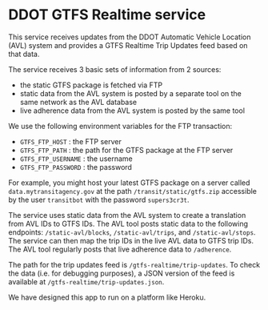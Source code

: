 DDOT GTFS Realtime service
==========================

This service receives updates from the DDOT Automatic Vehicle Location (AVL) system and provides a GTFS Realtime Trip Updates feed based on that data.

The service receives 3 basic sets of information from 2 sources:

- the static GTFS package is fetched via FTP
- static data from the AVL system is posted by a separate tool on the same network as the AVL database
- live adherence data from the AVL system is posted by the same tool

We use the following environment variables for the FTP transaction:

- `GTFS_FTP_HOST` : the FTP server
- `GTFS_FTP_PATH` : the path for the GTFS package at the FTP server
- `GTFS_FTP_USERNAME` : the username
- `GTFS_FTP_PASSWORD` : the password

For example, you might host your latest GTFS package on a server called `data.mytransitagency.gov` at the path `/transit/static/gtfs.zip` accessible by the user `transitbot` with the password `supers3cr3t`.

The service uses static data from the AVL system to create a translation from AVL IDs to GTFS IDs. The AVL tool posts static data to the following endpoints: `/static-avl/blocks`, `/static-avl/trips`, and `/static-avl/stops`. The service can then map the trip IDs in the live AVL data to GTFS trip IDs. The AVL tool regularly posts that live adherence data to `/adherence`.

The path for the trip updates feed is `/gtfs-realtime/trip-updates`. To check the data (i.e. for debugging purposes), a JSON version of the feed is available at `/gtfs-realtime/trip-updates.json`.

We have designed this app to run on a platform like Heroku.
